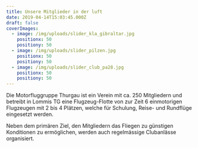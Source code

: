 ```yaml
---
title: Unsere Mitglieder in der luft
date: 2019-04-14T15:03:45.000Z
draft: false
coverImages:
  - image: /img/uploads/slider_kla_gibraltar.jpg
    positionx: 50
    positiony: 50
  - image: /img/uploads/slider_pilzen.jpg
    positionx: 50
    positiony: 50
  - image: /img/uploads/slider_club_pa28.jpg
    positionx: 50
    positiony: 50
---
```

Die Motorfluggruppe Thurgau ist ein Verein mit ca. 250 Mitgliedern und betreibt in Lommis TG eine Flugzeug-Flotte von zur Zeit 6 einmotorigen Flugzeugen mit 2 bis 4 Plätzen, welche für Schulung, Reise- und Rundflüge eingesetzt werden.

Neben dem primären Ziel, den Mitgliedern das Fliegen zu günstigen Konditionen zu ermöglichen, werden auch regelmässige Clubanlässe organisiert.
